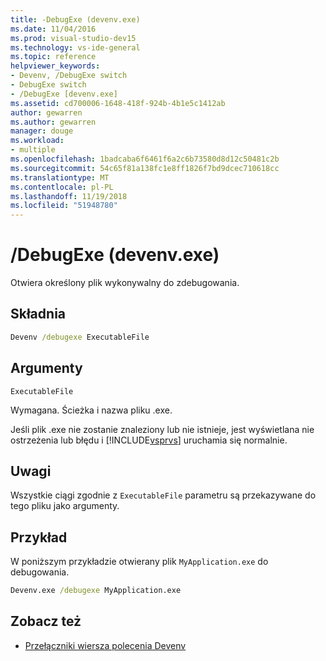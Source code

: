 ```yaml
---
title: -DebugExe (devenv.exe)
ms.date: 11/04/2016
ms.prod: visual-studio-dev15
ms.technology: vs-ide-general
ms.topic: reference
helpviewer_keywords:
- Devenv, /DebugExe switch
- DebugExe switch
- /DebugExe [devenv.exe]
ms.assetid: cd700006-1648-418f-924b-4b1e5c1412ab
author: gewarren
ms.author: gewarren
manager: douge
ms.workload:
- multiple
ms.openlocfilehash: 1badcaba6f6461f6a2c6b73580d8d12c50481c2b
ms.sourcegitcommit: 54c65f81a138fc1e8ff1826f7bd9dcec710618cc
ms.translationtype: MT
ms.contentlocale: pl-PL
ms.lasthandoff: 11/19/2018
ms.locfileid: "51948780"
---
```

# <a name="debugexe-devenvexe"></a>/DebugExe (devenv.exe)
Otwiera określony plik wykonywalny do zdebugowania.

## <a name="syntax"></a>Składnia

```cmd
Devenv /debugexe ExecutableFile
```

## <a name="arguments"></a>Argumenty
 `ExecutableFile`

 Wymagana. Ścieżka i nazwa pliku .exe.

 Jeśli plik .exe nie zostanie znaleziony lub nie istnieje, jest wyświetlana nie ostrzeżenia lub błędu i [!INCLUDE[vsprvs](../../code-quality/includes/vsprvs_md.md)] uruchamia się normalnie.

## <a name="remarks"></a>Uwagi
 Wszystkie ciągi zgodnie z `ExecutableFile` parametru są przekazywane do tego pliku jako argumenty.

## <a name="example"></a>Przykład
 W poniższym przykładzie otwierany plik `MyApplication.exe` do debugowania.

```cmd
Devenv.exe /debugexe MyApplication.exe
```

## <a name="see-also"></a>Zobacz też

- [Przełączniki wiersza polecenia Devenv](../../ide/reference/devenv-command-line-switches.md)